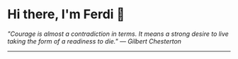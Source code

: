 <h1>Hi there, I'm Ferdi 👋</h1>

<p><em>
  "Courage is almost a contradiction in terms. It means a strong desire to live taking the form of a readiness to die." — Gilbert Chesterton
</em></p>

---
